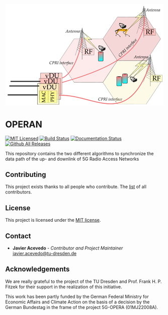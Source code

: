 <p align="center">
<img alt="PostSahnnon_SDR" src="https://github.com/jracevedob/OPERAN/blob/main/Logo/ORAN.png" width="800">
</p>


# OPERAN
[![MIT Licensed](https://img.shields.io/github/license/jracevedob/OPERAN)](https://github.com/jracevedob/OPERAN/blob/main/LICENSE)
[![Build Status](https://github.com//jracevedob/OPERAN/actions/workflows/blank.yml/badge.svg)](https://github.com//jracevedob/OPERAN/actions)
[![Documentation Status](https://readthedocs.org/projects/post-shannon-sdr/badge/?version=latest)](https://post-shannon-sdr.readthedocs.io/en/latest/?badge=latest)
[![Github All Releases](https://img.shields.io/github/downloads/jracevedob/OPERAN/total.svg)]()

This repository contains the two different algorithms to synchronize the data path of the up- and downlink of 5G Radio Access Networks


## Contributing

This project exists thanks to all people who contribute.
The [list](./CONTRIBUTORS) of all contributors.

## License

This project is licensed under the [MIT license](./LICENSE).

## Contact

* **Javier Acevedo** - *Contributor and Project Maintainer* javier.acevedo@tu-dresden.de

## Acknowledgements

We are really grateful to the project of the TU Dresden and Prof. Frank H. P. Fitzek for their support in the realization of this initiative.

This work has been partly funded by the German Federal Ministry for Economic Affairs and Climate Action  on the basis of a decision by the 
German Bundestag in the frame of the project 5G-OPERA (01MJ22008A).
